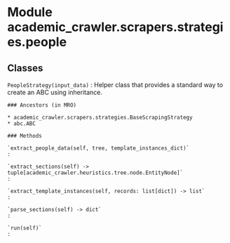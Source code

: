 Module academic_crawler.scrapers.strategies.people
==================================================

Classes
-------

`PeopleStrategy(input_data)`
:   Helper class that provides a standard way to create an ABC using
    inheritance.

    ### Ancestors (in MRO)

    * academic_crawler.scrapers.strategies.BaseScrapingStrategy
    * abc.ABC

    ### Methods

    `extract_people_data(self, tree, template_instances_dict)`
    :

    `extract_sections(self) ‑> tuple[academic_crawler.heuristics.tree.node.EntityNode]`
    :

    `extract_template_instances(self, records: list[dict]) ‑> list`
    :

    `parse_sections(self) ‑> dict`
    :

    `run(self)`
    :